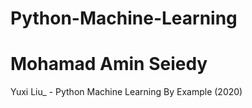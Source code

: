 # Python-Machine-Learning
# Mohamad Amin Seiedy
Yuxi Liu_ - Python Machine Learning By Example (2020)
